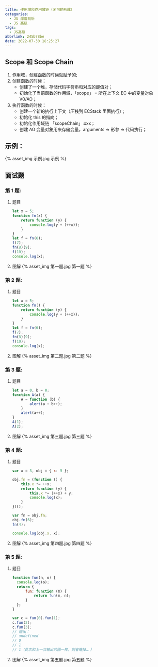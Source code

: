 ```yaml
---
title: 作用域和作用域链（闭包的形成）
categories:
  - JS 深度剖析
  - JS 高级
tags:
  - JS高级
abbrlink: 245b78be
date: 2022-07-30 18:25:27
---
```


## Scope 和 Scope Chain
1. 作用域，创建函数的时候就赋予的;
2. 创建函数的时候：
    - 创建了一个堆，存储代码字符串和对应的键值对；
    - 初始化了当前函数的作用域，「scope」 = 所在上下文 EC 中的变量对象 V0/AO；
3. 执行函数的时候：
    - 创建一个新的执行上下文（压栈到 ECStack 里面执行）；
    - 初始化 this 的指向；
    - 初始化作用域链 「scopeChain」:xxx；
    - 创建 AO 变量对象用来存储变量，arguments => 形参 => 代码执行；

## 示例：
{% asset_img 示例.jpg 示例 %}

## 面试题

### 第 1 题:
1. 题目
    ```js
    let x = 5;
    function fn(x) {
        return function (y) {
            console.log(y + (++x));
        }
    }
    let f = fn(6);
    f(7);
    fn(8)(9);
    f(10);
    console.log(x);
    ```
2. 图解
    {% asset_img 第一题.jpg 第一题 %}

### 第 2 题:
1. 题目
    ```js
    let x = 5;
    function fn() {
        return function (y) {
            console.log(y + (++x));
        }
    }
    let f = fn(6);
    f(7);
    fn(8)(9);
    f(10);
    console.log(x);
    ```
2. 图解
    {% asset_img 第二题.jpg 第二题 %}

### 第 3 题:
1. 题目
    ```js
    let a = 0, b = 0;
    function A(a) {
        A = function (b) {
            alert(a + b++);
        }
        alert(a++);
    }
    A(1);
    A(2);
    ```
2. 图解
    {% asset_img 第三题.jpg 第三题 %}

### 第 4 题:
1. 题目
    ```js
    var x = 3, obj = { x: 5 };
	
    obj.fn = (function () {
        this.x *= ++x;
        return function (y) {
            this.x *= (++x) + y;
            console.log(x);
        }
    })();
    
    var fn = obj.fn;
    obj.fn(6);
    fn(4);
    
    console.log(obj.x, x);
    ```
2. 图解
    {% asset_img 第四题.jpg 第四题 %}

### 第 5 题:
1. 题目
    ```js
    function fun(n, o) {
      console.log(o);
      return {
          fun: function (m) {
              return fun(m, n);
          }
      };
    }
	
    var c = fun(0).fun(1);
    c.fun(2);
    c.fun(3);
    // 输出：
    // undefined
    // 0
    // 1
    // 1（此次和上一次输出的图一样，则省略掉….）
    ```
2. 图解
    {% asset_img 第五题.jpg 第五题 %}
